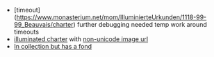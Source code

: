* [timeout] (https://www.monasterium.net/mom/IlluminierteUrkunden/1118-99-99_Beauvais/charter) further debugging needed temp work around timeouts
* [illuminated charter](https://www.monasterium.net/mom/IlluminierteUrkunden/1210-99-99_Paris/charter) with [non-unicode image url]()
* [In collection but has a fond](https://www.monasterium.net/mom/IlluminierteUrkunden/1216-04-15_Michaelbeuern/charter)